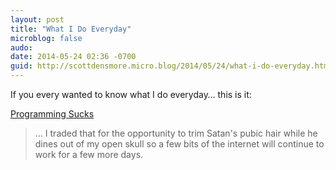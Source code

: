 ```yaml
---
layout: post
title: "What I Do Everyday"
microblog: false
audo:
date: 2014-05-24 02:36 -0700
guid: http://scottdensmore.micro.blog/2014/05/24/what-i-do-everyday.html
---
```


If you every wanted to know what I do everyday… this is it:

[Programming Sucks](http://stilldrinking.org/programming-sucks)

> … I traded that for the opportunity to trim Satan's pubic hair while he dines out of my open skull so a few bits of the internet will continue to work for a few more days.